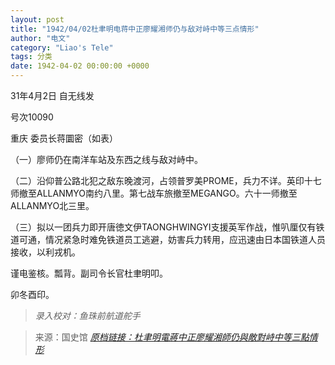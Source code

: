 ```yaml
---
layout: post
title: "1942/04/02杜聿明电蒋中正廖耀湘师仍与敌对峙中等三点情形"
author: "电文"
category: "Liao's Tele"
tags: 分类
date: 1942-04-02 00:00:00 +0000
---
```

31年4月2日 自无线发 

号次10090

重庆 委员长蒋圜密（如表）

（一）廖师仍在南洋车站及东西之线与敌对峙中。

（二）沿仰普公路北犯之敌东晚渡河，占领普罗美PROME，兵力不详。英印十七师撤至ALLANMYO南约八里。第七战车旅撤至MEGANGO。六十一师撤至ALLANMYO北三里。

（三）拟以一团兵力即开唐徳文伊TAONGHWINGYI支援英军作战，惟叭厘仅有铁道可通，情况紧急时难免铁道员工逃避，妨害兵力转用，应迅速由日本国铁道人员接收，以利戎机。

谨电鉴核。瓢背。副司令长官杜聿明叩。

卯冬酉印。

> *录入校对：鱼珠前航道舵手*

> 来源：国史馆 [*原档链接：杜聿明電蔣中正廖耀湘師仍與敵對峙中等三點情形*](https://ahonline.drnh.gov.tw/index.php?act=Display/image/5896932V6y9EdF#85F)
